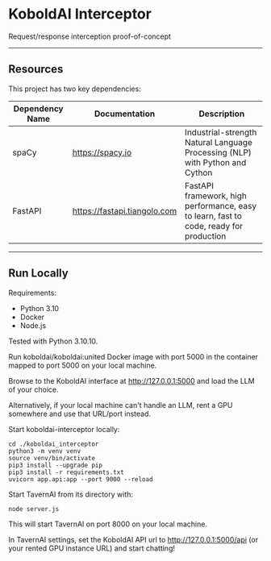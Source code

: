 # KoboldAI Interceptor

Request/response interception proof-of-concept

---

## Resources
This project has two key dependencies:

| Dependency Name | Documentation                | Description                                                                            |
|-----------------|------------------------------|----------------------------------------------------------------------------------------|
| spaCy           | https://spacy.io             | Industrial-strength Natural Language Processing (NLP) with Python and Cython           |
| FastAPI         | https://fastapi.tiangolo.com | FastAPI framework, high performance, easy to learn, fast to code, ready for production |
---

## Run Locally

Requirements:
- Python 3.10
- Docker
- Node.js

Tested with Python 3.10.10.

Run koboldai/koboldai:united Docker image with port 5000 in the container mapped to port 5000 on your local machine.

Browse to the KoboldAI interface at http://127.0.0.1:5000 and load the LLM of your choice.

Alternatively, if your local machine can't handle an LLM, rent a GPU somewhere and use that URL/port instead.

Start koboldai-interceptor locally:

```
cd ./koboldai_interceptor
python3 -m venv venv
source venv/bin/activate
pip3 install --upgrade pip
pip3 install -r requirements.txt
uvicorn app.api:app --port 9000 --reload
```

Start TavernAI from its directory with:

```
node server.js
```

This will start TavernAI on port 8000 on your local machine.

In TavernAI settings, set the KoboldAI API url to http://127.0.0.1:5000/api (or your rented GPU instance URL) and start chatting!
